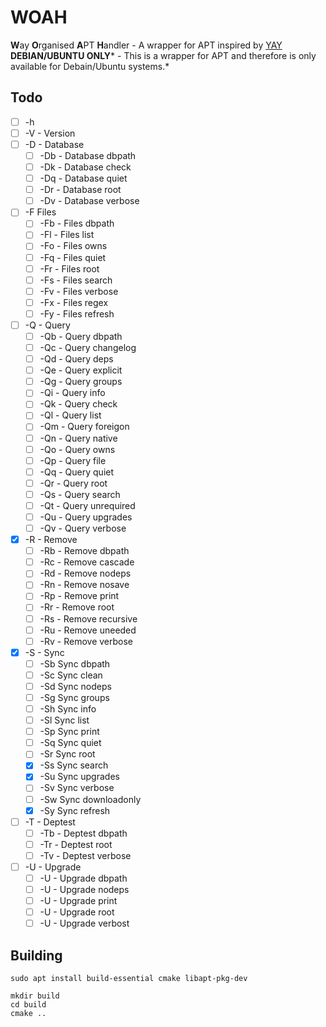 # WOAH
**W**ay **O**rganised **A**PT **H**andler - A wrapper for APT inspired by [YAY](https://github.com/Jguer/yay/)
**DEBIAN/UBUNTU ONLY*** - This is a wrapper for APT and therefore is only available for Debain/Ubuntu systems.*

## Todo
- [ ] -h
- [ ] -V - Version
- [ ] -D - Database
	- [ ] -Db - Database dbpath
	- [ ] -Dk - Database check
	- [ ] -Dq - Database quiet
	- [ ] -Dr - Database root
	- [ ] -Dv - Database verbose
- [ ] -F Files
	- [ ] -Fb - Files dbpath
	- [ ] -Fl - Files list
	- [ ] -Fo - Files owns
	- [ ] -Fq - Files quiet
	- [ ] -Fr - Files root
	- [ ] -Fs - Files search
	- [ ] -Fv - Files verbose
	- [ ] -Fx - Files regex
	- [ ] -Fy - Files refresh
- [ ] -Q - Query
	- [ ] -Qb - Query dbpath
	- [ ] -Qc - Query changelog
	- [ ] -Qd - Query deps
	- [ ] -Qe - Query explicit
	- [ ] -Qg - Query groups
	- [ ] -Qi - Query info
	- [ ] -Qk - Query check
	- [ ] -Ql - Query list
	- [ ] -Qm - Query foreigon
	- [ ] -Qn - Query native
	- [ ] -Qo - Query owns
	- [ ] -Qp - Query file
	- [ ] -Qq - Query quiet
	- [ ] -Qr - Query root
	- [ ] -Qs - Query search
	- [ ] -Qt - Query unrequired
	- [ ] -Qu - Query upgrades
	- [ ] -Qv - Query verbose
- [x] -R - Remove
	- [ ] -Rb - Remove dbpath
	- [ ] -Rc - Remove cascade
	- [ ] -Rd - Remove nodeps
	- [ ] -Rn - Remove nosave
	- [ ] -Rp - Remove print
	- [ ] -Rr - Remove root
	- [ ] -Rs - Remove recursive
	- [ ] -Ru - Remove uneeded
	- [ ] -Rv - Remove verbose
- [x] -S - Sync
	- [ ] -Sb Sync dbpath
	- [ ] -Sc Sync clean
	- [ ] -Sd Sync nodeps
	- [ ] -Sg Sync groups
	- [ ] -Sh Sync info
	- [ ] -Sl Sync list
	- [ ] -Sp Sync print
	- [ ] -Sq Sync quiet
	- [ ] -Sr Sync root
	- [x] -Ss Sync search
	- [x] -Su Sync upgrades
	- [ ] -Sv Sync verbose
	- [ ] -Sw Sync downloadonly
	- [x] -Sy Sync refresh
- [ ] -T - Deptest
	- [ ] -Tb - Deptest dbpath
	- [ ] -Tr - Deptest root
	- [ ] -Tv - Deptest verbose
- [ ] -U - Upgrade
	- [ ] -U - Upgrade dbpath
	- [ ] -U - Upgrade nodeps
	- [ ] -U - Upgrade print
	- [ ] -U - Upgrade root
	- [ ] -U - Upgrade verbost

## Building
```
sudo apt install build-essential cmake libapt-pkg-dev
```
```
mkdir build
cd build
cmake ..
```
